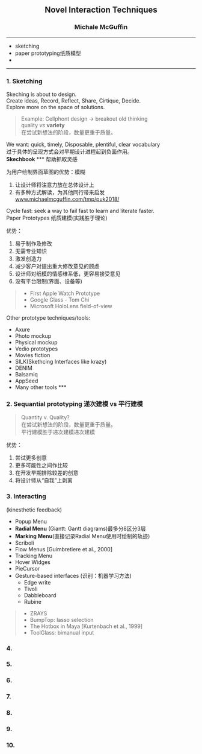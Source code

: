 ## <center>Novel Interaction Techniques  
### <center>Michale McGuffin
---
- sketching
- paper prototyping纸质模型
- 

---
### 1. Sketching  
Skeching is about to design.  
Create ideas, Record, Reflect, Share, Cirtique, Decide.  
Explore more on the space of solutions.
> Example: Cellphont design -> breakout old thinking  
quality *vs* **variety**  
在尝试新想法的阶段，数量更重于质量。

We want: quick, timely, Disposable, plentiful, clear vocabulary  
过于具体的呈现方式会对早期设计进程起到负面作用。  
**Skechbook** *** 帮助抓取灵感  

为用户绘制界面草图的优势：模糊  
1. 让设计师将注意力放在总体设计上  
2. 有多种方式解读，为其他同行带来启发  
  www.michaelmcguffin.com/tmp/puk2018/  

Cycle fast: seek a way to fail fast to learn and literate faster.  
Paper Prototypes  纸质建模(实践胜于理论)  

优势：  
1. 易于制作及修改
2. 无需专业知识
3. 激发创造力
4. 减少客户对提出重大修改意见的顾虑
5. 设计师对纸模的情感维系低，更容易接受意见 
6. 没有平台限制(界面、设备等)  
>- First Apple Watch Prototype 
>- Google Glass - Tom Chi
>- Microsoft HoloLens field-of-view

Other prototype techniques/tools:  
- Axure
- Photo mockup
- Physical mockup
- Vedio prototypes
- Movies fiction
- SILK(Skethcing Interfaces like krazy)
- DENIM
- Balsamiq
- AppSeed
- Many other tools ***
### 2. Sequantial prototyping 递次建模 vs 平行建模 
> Quantity v. Quality?  
> 在尝试新想法的阶段，数量更重于质量。  
平行建模胜于递次建模递次建模  

优势：
1. 尝试更多创意
2. 更多可能性之间作比较
3. 在开发早期排除较差的创意
4. 将设计师从“自我”上剥离

### 3. Interacting 
(kinesthetic feedback)  
- Popup Menu  
- **Radial Menu** (Giantt: Gantt diagrams)最多分8区分3层  
- **Marking Menu**(直接记录Radial Menu使用时绘制的轨迹)   
- Scriboli
- Flow Menus [Guimbretiere et al., 2000]
- Tracking Menu
- Hover Widges
- PieCursor
- Gesture-based interfaces (识别：机器学习方法)
  - Edge write
  - Tivoli
  - Dabbleboard
  - Rubine 


>- ZRAYS  
>- BumpTop: Iasso selection
>- The Hotbox in Maya [Kurtenbach et al., 1999]
>- ToolGlass: bimanual input
### 4.

### 5. 
### 6. 
### 7. 
### 8. 
### 9. 
### 10. 
